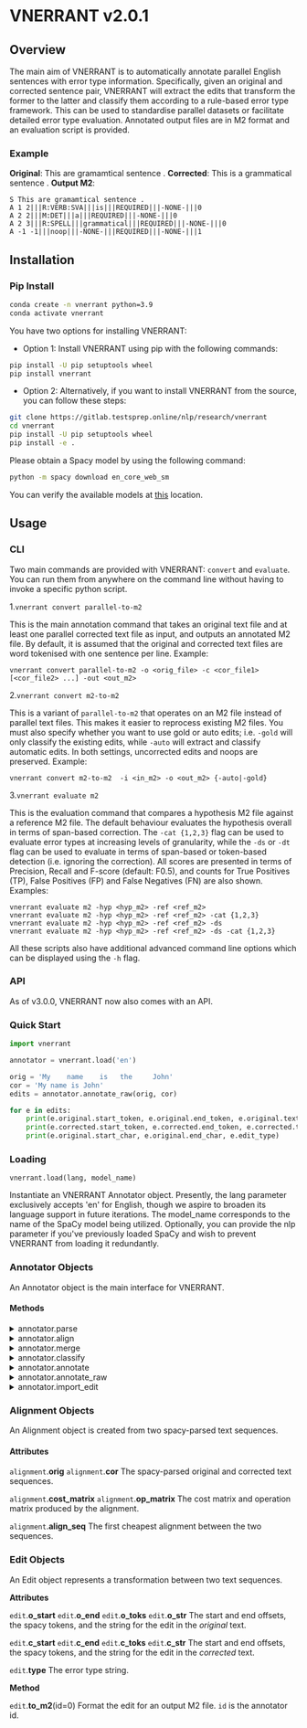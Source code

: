 # VNERRANT v2.0.1

## Overview

The main aim of VNERRANT is to automatically annotate parallel English sentences with error type information.
Specifically, given an original and corrected sentence pair, VNERRANT will extract the edits that transform the
former to the latter and classify them according to a rule-based error type framework. This can be used to
standardise parallel datasets or facilitate detailed error type evaluation. Annotated output files are in
M2 format and an evaluation script is provided.

### Example

**Original**: This are gramamtical sentence .
**Corrected**: This is a grammatical sentence .
**Output M2**:

```text
S This are gramamtical sentence .
A 1 2|||R:VERB:SVA|||is|||REQUIRED|||-NONE-|||0
A 2 2|||M:DET|||a|||REQUIRED|||-NONE-|||0
A 2 3|||R:SPELL|||grammatical|||REQUIRED|||-NONE-|||0
A -1 -1|||noop|||-NONE-|||REQUIRED|||-NONE-|||1
```

## Installation

### Pip Install

```bash
conda create -n vnerrant python=3.9
conda activate vnerrant
```

You have two options for installing VNERRANT:

- Option 1: Install VNERRANT using pip with the following commands:

```bash
pip install -U pip setuptools wheel
pip install vnerrant
```

- Option 2: Alternatively, if you want to install VNERRANT from the source, you can follow these steps:

```bash
git clone https://gitlab.testsprep.online/nlp/research/vnerrant
cd vnerrant
pip install -U pip setuptools wheel
pip install -e .
```

Please obtain a Spacy model by using the following command:

```bash
python -m spacy download en_core_web_sm
```

You can verify the available models at [this](https://spacy.io/models/en) location.

## Usage

### CLI

Two main commands are provided with VNERRANT: `convert` and `evaluate`. You can run them from anywhere on the command line without having to invoke a specific python script.

1.`vnerrant convert parallel-to-m2`

This is the main annotation command that takes an original text file and at least one parallel corrected text file as input, and outputs an annotated M2 file. By default, it is assumed that the original and corrected text files are word tokenised with one sentence per line.
Example:

```cli
vnerrant convert parallel-to-m2 -o <orig_file> -c <cor_file1> [<cor_file2> ...] -out <out_m2>
```

2.`vnerrant convert m2-to-m2`

This is a variant of `parallel-to-m2` that operates on an M2 file instead of parallel text files. This makes it easier to reprocess existing M2 files. You must also specify whether you want to use gold or auto edits; i.e. `-gold` will only classify the existing edits, while `-auto` will extract and classify automatic edits. In both settings, uncorrected edits and noops are preserved.
Example:

```cli
vnerrant convert m2-to-m2  -i <in_m2> -o <out_m2> {-auto|-gold}
```

3.`vnerrant evaluate m2`

This is the evaluation command that compares a hypothesis M2 file against a reference M2 file. The default behaviour evaluates the hypothesis overall in terms of span-based correction. The `-cat {1,2,3}` flag can be used to evaluate error types at increasing levels of granularity, while the `-ds` or `-dt` flag can be used to evaluate in terms of span-based or token-based detection (i.e. ignoring the correction). All scores are presented in terms of Precision, Recall and F-score (default: F0.5), and counts for True Positives (TP), False Positives (FP) and False Negatives (FN) are also shown.
Examples:

```cli
vnerrant evaluate m2 -hyp <hyp_m2> -ref <ref_m2>
vnerrant evaluate m2 -hyp <hyp_m2> -ref <ref_m2> -cat {1,2,3}
vnerrant evaluate m2 -hyp <hyp_m2> -ref <ref_m2> -ds
vnerrant evaluate m2 -hyp <hyp_m2> -ref <ref_m2> -ds -cat {1,2,3}
```

All these scripts also have additional advanced command line options which can be displayed using the `-h` flag.

### API

As of v3.0.0, VNERRANT now also comes with an API.

### Quick Start

```python
import vnerrant

annotator = vnerrant.load('en')

orig = 'My    name    is   the     John'
cor = 'My name is John'
edits = annotator.annotate_raw(orig, cor)

for e in edits:
    print(e.original.start_token, e.original.end_token, e.original.text)
    print(e.corrected.start_token, e.corrected.end_token, e.corrected.text)
    print(e.original.start_char, e.original.end_char, e.edit_type)
```

### Loading

`vnerrant.load(lang, model_name)`

Instantiate an VNERRANT Annotator object. Presently, the lang parameter exclusively accepts 'en' for English, though we aspire to broaden its language support in future iterations. The model_name corresponds to the name of the SpaCy model being utilized. Optionally, you can provide the nlp parameter if you've previously loaded SpaCy and wish to prevent VNERRANT from loading it redundantly.

### Annotator Objects

An Annotator object is the main interface for VNERRANT.

#### Methods

<details>
<summary>annotator.parse</summary>

`annotator.parse(string, tokenize_type='string')`

Lemmatise, POS tag, and parse a text string with spacy. Returns a spacy Doc object.

`tokenize_type` must be in `["spacy", "split", "string"]`

- `spacy`: tokenizing by default spacy tokenizer.
- `split`: tokenizing by split function.
- `string`: tokenizing by spacy and string tokenizer.

</details>

<details>
<summary>annotator.align</summary>

`annotator.align(orig, cor, lev=False)`

Align spacy-parsed original and corrected text. The default uses a linguistically-enhanced Damerau-Levenshtein alignment, but the `lev` flag can be used for a standard Levenshtein alignment. Returns an Alignment object.

</details>

<details>
<summary>annotator.merge</summary>

`annotator.merge(alignment, merging='rules')`

Extract edits from the optimum alignment in an Alignment object. Four different merging strategies are available:

1. rules: Use a rule-based merging strategy (default)
2. all-split: Merge nothing: MSSDI -> M, S, S, D, I
3. all-merge: Merge adjacent non-matches: MSSDI -> M, SSDI
4. all-equal: Merge adjacent same-type non-matches: MSSDI -> M, SS, D, I

Returns a list of Edit objects.
</details>

<details>
<summary>annotator.classify</summary>

`annotator.classify(edit)`

Classify an edit. Sets the `edit.type` attribute in an Edit object and returns the same Edit object.

</details>

<details>
<summary>annotator.annotate</summary>

`annotator.annotate(orig, cor, lev=False, merging='rules')`

Run the full annotation pipeline to align two sequences and extract and classify the edits.
Equivalent to running `annotator.align`, `annotator.merge` and `annotator.classify` in sequence.
Returns a list of Edit objects.

```python
import vnerrant

annotator = vnerrant.load(lang="en", model_name="en_core_web_sm")
orig = annotator.parse("My   name   is    the    John")
cor = annotator.parse("My name is John")
edits = annotator.annotate(orig, cor)
for e in edits:
    print(e)
```

</details>

<details>
<summary>annotator.annotate_raw</summary>

`annotator.annotate_raw(orig: str, cor: str, lev=False, merging='rules', tokenize_type='string')`

Run the full annotation pipeline to align two strings, extract and classify the edits.
Equivalent to running `annotator.parse`, `annotator.align`, `annotator.merge` and `annotator.classify` in sequence.
Returns a list of Edit objects.

```python
import vnerrant

annotator = vnerrant.load(lang="en", model_name="en_core_web_sm")
orig = "My   name   is    the    John"
cor = "My name is John"
edits = annotator.annotate_raw(orig, cor)
for e in edits:
    print(e)
```

</details>

<details>
<summary>annotator.import_edit</summary>

`annotator.import_edit(orig, cor, edit, min=True, old_cat=False)`

Load an Edit object from a list. `orig` and `cor` must be spacy-parsed Doc objects and the edit must be of the form:
`[o_start, o_end, c_start, c_end(, type)]`. The values must be integers that correspond to the token start and end
offsets in the original and corrected Doc objects. The `type` value is an optional string that denotes the error type
of the edit (if known). Set `min` to True to minimise the edit (e.g. [a b -> a c] = [b -> c]) and `old_cat` to True
to preserve the old error type category (i.e. turn off the classifier).

```python
import vnerrant

annotator = vnerrant.load('en')
orig = annotator.parse('This are gramamtical sentence .')
cor = annotator.parse('This is a grammatical sentence .')
edit = [1, 2, 1, 2, 'SVA'] # are -> is
edit = annotator.import_edit(orig, cor, edit)
print(edit.to_m2())
```

</details>

### Alignment Objects

An Alignment object is created from two spacy-parsed text sequences.

#### Attributes

`alignment`.**orig**
`alignment`.**cor**
The spacy-parsed original and corrected text sequences.

`alignment`.**cost_matrix**
`alignment`.**op_matrix**
The cost matrix and operation matrix produced by the alignment.

`alignment`.**align_seq**
The first cheapest alignment between the two sequences.

### Edit Objects

An Edit object represents a transformation between two text sequences.

**Attributes**

`edit`.**o_start**
`edit`.**o_end**
`edit`.**o_toks**
`edit`.**o_str**
The start and end offsets, the spacy tokens, and the string for the edit in the *original* text.

`edit`.**c_start**
`edit`.**c_end**
`edit`.**c_toks**
`edit`.**c_str**
The start and end offsets, the spacy tokens, and the string for the edit in the *corrected* text.

`edit`.**type**
The error type string.

**Method**

`edit`.**to_m2**(id=0)
Format the edit for an output M2 file. `id` is the annotator id.
